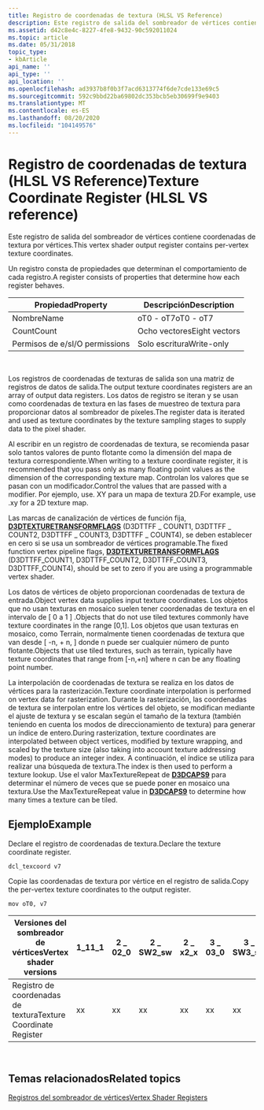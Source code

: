 ```yaml
---
title: Registro de coordenadas de textura (HLSL VS Reference)
description: Este registro de salida del sombreador de vértices contiene coordenadas de textura por vértices.
ms.assetid: d42c8e4c-8227-4fe8-9432-90c592011024
ms.topic: article
ms.date: 05/31/2018
topic_type:
- kbArticle
api_name: ''
api_type: ''
api_location: ''
ms.openlocfilehash: ad3937b8f0b3f7acd6313774f6de7cde133e69c5
ms.sourcegitcommit: 592c9bbd22ba69802dc353bcb5eb30699f9e9403
ms.translationtype: MT
ms.contentlocale: es-ES
ms.lasthandoff: 08/20/2020
ms.locfileid: "104149576"
---
```

# <a name="texture-coordinate-register-hlsl-vs-reference"></a><span data-ttu-id="31819-103">Registro de coordenadas de textura (HLSL VS Reference)</span><span class="sxs-lookup"><span data-stu-id="31819-103">Texture Coordinate Register (HLSL VS reference)</span></span>

<span data-ttu-id="31819-104">Este registro de salida del sombreador de vértices contiene coordenadas de textura por vértices.</span><span class="sxs-lookup"><span data-stu-id="31819-104">This vertex shader output register contains per-vertex texture coordinates.</span></span>

<span data-ttu-id="31819-105">Un registro consta de propiedades que determinan el comportamiento de cada registro.</span><span class="sxs-lookup"><span data-stu-id="31819-105">A register consists of properties that determine how each register behaves.</span></span>



| <span data-ttu-id="31819-106">Propiedad</span><span class="sxs-lookup"><span data-stu-id="31819-106">Property</span></span>        | <span data-ttu-id="31819-107">Descripción</span><span class="sxs-lookup"><span data-stu-id="31819-107">Description</span></span>   |
|-----------------|---------------|
| <span data-ttu-id="31819-108">Nombre</span><span class="sxs-lookup"><span data-stu-id="31819-108">Name</span></span>            | <span data-ttu-id="31819-109">oT0 - oT7</span><span class="sxs-lookup"><span data-stu-id="31819-109">oT0 - oT7</span></span>     |
| <span data-ttu-id="31819-110">Count</span><span class="sxs-lookup"><span data-stu-id="31819-110">Count</span></span>           | <span data-ttu-id="31819-111">Ocho vectores</span><span class="sxs-lookup"><span data-stu-id="31819-111">Eight vectors</span></span> |
| <span data-ttu-id="31819-112">Permisos de e/s</span><span class="sxs-lookup"><span data-stu-id="31819-112">I/O permissions</span></span> | <span data-ttu-id="31819-113">Solo escritura</span><span class="sxs-lookup"><span data-stu-id="31819-113">Write-only</span></span>    |



 

<span data-ttu-id="31819-114">Los registros de coordenadas de texturas de salida son una matriz de registros de datos de salida.</span><span class="sxs-lookup"><span data-stu-id="31819-114">The output texture coordinates registers are an array of output data registers.</span></span> <span data-ttu-id="31819-115">Los datos de registro se iteran y se usan como coordenadas de textura en las fases de muestreo de textura para proporcionar datos al sombreador de píxeles.</span><span class="sxs-lookup"><span data-stu-id="31819-115">The register data is iterated and used as texture coordinates by the texture sampling stages to supply data to the pixel shader.</span></span>

<span data-ttu-id="31819-116">Al escribir en un registro de coordenadas de textura, se recomienda pasar solo tantos valores de punto flotante como la dimensión del mapa de textura correspondiente.</span><span class="sxs-lookup"><span data-stu-id="31819-116">When writing to a texture coordinate register, it is recommended that you pass only as many floating point values as the dimension of the corresponding texture map.</span></span> <span data-ttu-id="31819-117">Controlan los valores que se pasan con un modificador.</span><span class="sxs-lookup"><span data-stu-id="31819-117">Control the values that are passed with a modifier.</span></span> <span data-ttu-id="31819-118">Por ejemplo, use. XY para un mapa de textura 2D.</span><span class="sxs-lookup"><span data-stu-id="31819-118">For example, use .xy for a 2D texture map.</span></span>

<span data-ttu-id="31819-119">Las marcas de canalización de vértices de función fija, [**D3DTEXTURETRANSFORMFLAGS**](/windows/desktop/direct3d9/d3dtexturetransformflags) (D3DTTFF \_ COUNT1, D3DTTFF \_ COUNT2, D3DTTFF \_ COUNT3, D3DTTFF \_ COUNT4), se deben establecer en cero si se usa un sombreador de vértices programable.</span><span class="sxs-lookup"><span data-stu-id="31819-119">The fixed function vertex pipeline flags, [**D3DTEXTURETRANSFORMFLAGS**](/windows/desktop/direct3d9/d3dtexturetransformflags) (D3DTTFF\_COUNT1, D3DTTFF\_COUNT2, D3DTTFF\_COUNT3, D3DTTFF\_COUNT4), should be set to zero if you are using a programmable vertex shader.</span></span>

<span data-ttu-id="31819-120">Los datos de vértices de objeto proporcionan coordenadas de textura de entrada.</span><span class="sxs-lookup"><span data-stu-id="31819-120">Object vertex data supplies input texture coordinates.</span></span> <span data-ttu-id="31819-121">Los objetos que no usan texturas en mosaico suelen tener coordenadas de textura en el intervalo de \[ 0 a 1 \] .</span><span class="sxs-lookup"><span data-stu-id="31819-121">Objects that do not use tiled textures commonly have texture coordinates in the range \[0,1\].</span></span> <span data-ttu-id="31819-122">Los objetos que usan texturas en mosaico, como Terrain, normalmente tienen coordenadas de textura que van desde \[ -n, + n, \] donde n puede ser cualquier número de punto flotante.</span><span class="sxs-lookup"><span data-stu-id="31819-122">Objects that use tiled textures, such as terrain, typically have texture coordinates that range from \[-n,+n\] where n can be any floating point number.</span></span>

<span data-ttu-id="31819-123">La interpolación de coordenadas de textura se realiza en los datos de vértices para la rasterización.</span><span class="sxs-lookup"><span data-stu-id="31819-123">Texture coordinate interpolation is performed on vertex data for rasterization.</span></span> <span data-ttu-id="31819-124">Durante la rasterización, las coordenadas de textura se interpolan entre los vértices del objeto, se modifican mediante el ajuste de textura y se escalan según el tamaño de la textura (también teniendo en cuenta los modos de direccionamiento de textura) para generar un índice de entero.</span><span class="sxs-lookup"><span data-stu-id="31819-124">During rasterization, texture coordinates are interpolated between object vertices, modified by texture wrapping, and scaled by the texture size (also taking into account texture addressing modes) to produce an integer index.</span></span> <span data-ttu-id="31819-125">A continuación, el índice se utiliza para realizar una búsqueda de textura.</span><span class="sxs-lookup"><span data-stu-id="31819-125">The index is then used to perform a texture lookup.</span></span> <span data-ttu-id="31819-126">Use el valor MaxTextureRepeat de [**D3DCAPS9**](/windows/desktop/api/d3d9caps/ns-d3d9caps-d3dcaps9) para determinar el número de veces que se puede poner en mosaico una textura.</span><span class="sxs-lookup"><span data-stu-id="31819-126">Use the MaxTextureRepeat value in [**D3DCAPS9**](/windows/desktop/api/d3d9caps/ns-d3d9caps-d3dcaps9) to determine how many times a texture can be tiled.</span></span>

## <a name="example"></a><span data-ttu-id="31819-127">Ejemplo</span><span class="sxs-lookup"><span data-stu-id="31819-127">Example</span></span>

<span data-ttu-id="31819-128">Declare el registro de coordenadas de textura.</span><span class="sxs-lookup"><span data-stu-id="31819-128">Declare the texture coordinate register.</span></span>


```
dcl_texcoord v7
```



<span data-ttu-id="31819-129">Copie las coordenadas de textura por vértice en el registro de salida.</span><span class="sxs-lookup"><span data-stu-id="31819-129">Copy the per-vertex texture coordinates to the output register.</span></span>


```
mov oT0, v7
```





| <span data-ttu-id="31819-130">Versiones del sombreador de vértices</span><span class="sxs-lookup"><span data-stu-id="31819-130">Vertex shader versions</span></span>      | <span data-ttu-id="31819-131">1\_1</span><span class="sxs-lookup"><span data-stu-id="31819-131">1\_1</span></span> | <span data-ttu-id="31819-132">2 \_ 0</span><span class="sxs-lookup"><span data-stu-id="31819-132">2\_0</span></span> | <span data-ttu-id="31819-133">2 \_ SW</span><span class="sxs-lookup"><span data-stu-id="31819-133">2\_sw</span></span> | <span data-ttu-id="31819-134">2 \_ x</span><span class="sxs-lookup"><span data-stu-id="31819-134">2\_x</span></span> | <span data-ttu-id="31819-135">3 \_ 0</span><span class="sxs-lookup"><span data-stu-id="31819-135">3\_0</span></span> | <span data-ttu-id="31819-136">3 \_ SW</span><span class="sxs-lookup"><span data-stu-id="31819-136">3\_sw</span></span> |
|-----------------------------|------|------|-------|------|------|-------|
| <span data-ttu-id="31819-137">Registro de coordenadas de textura</span><span class="sxs-lookup"><span data-stu-id="31819-137">Texture Coordinate Register</span></span> | <span data-ttu-id="31819-138">x</span><span class="sxs-lookup"><span data-stu-id="31819-138">x</span></span>    | <span data-ttu-id="31819-139">x</span><span class="sxs-lookup"><span data-stu-id="31819-139">x</span></span>    | <span data-ttu-id="31819-140">x</span><span class="sxs-lookup"><span data-stu-id="31819-140">x</span></span>     | <span data-ttu-id="31819-141">x</span><span class="sxs-lookup"><span data-stu-id="31819-141">x</span></span>    | <span data-ttu-id="31819-142">x</span><span class="sxs-lookup"><span data-stu-id="31819-142">x</span></span>    | <span data-ttu-id="31819-143">x</span><span class="sxs-lookup"><span data-stu-id="31819-143">x</span></span>     |



 

## <a name="related-topics"></a><span data-ttu-id="31819-144">Temas relacionados</span><span class="sxs-lookup"><span data-stu-id="31819-144">Related topics</span></span>

<dl> <dt>

[<span data-ttu-id="31819-145">Registros del sombreador de vértices</span><span class="sxs-lookup"><span data-stu-id="31819-145">Vertex Shader Registers</span></span>](dx9-graphics-reference-asm-vs-registers.md)
</dt> </dl>

 

 